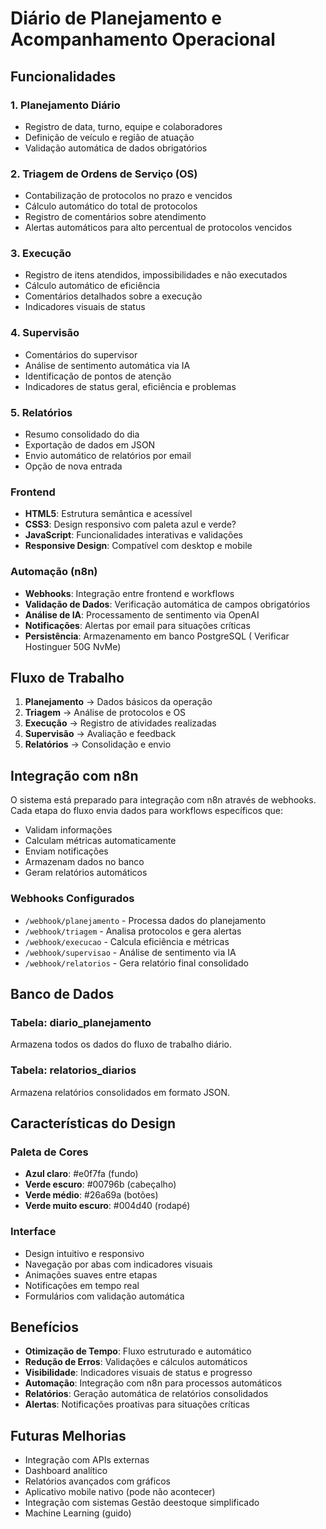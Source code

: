 # Diário de Planejamento e Acompanhamento Operacional

## Funcionalidades

### 1. Planejamento Diário
- Registro de data, turno, equipe e colaboradores
- Definição de veículo e região de atuação
- Validação automática de dados obrigatórios

### 2. Triagem de Ordens de Serviço (OS)
- Contabilização de protocolos no prazo e vencidos
- Cálculo automático do total de protocolos
- Registro de comentários sobre atendimento
- Alertas automáticos para alto percentual de protocolos vencidos

### 3. Execução
- Registro de itens atendidos, impossibilidades e não executados
- Cálculo automático de eficiência
- Comentários detalhados sobre a execução
- Indicadores visuais de status

### 4. Supervisão
- Comentários do supervisor
- Análise de sentimento automática via IA
- Identificação de pontos de atenção
- Indicadores de status geral, eficiência e problemas

### 5. Relatórios
- Resumo consolidado do dia
- Exportação de dados em JSON
- Envio automático de relatórios por email
- Opção de nova entrada

### Frontend
- **HTML5**: Estrutura semântica e acessível
- **CSS3**: Design responsivo com paleta azul e verde?
- **JavaScript**: Funcionalidades interativas e validações
- **Responsive Design**: Compatível com desktop e mobile 

### Automação (n8n)
- **Webhooks**: Integração entre frontend e workflows
- **Validação de Dados**: Verificação automática de campos obrigatórios
- **Análise de IA**: Processamento de sentimento via OpenAI
- **Notificações**: Alertas por email para situações críticas
- **Persistência**: Armazenamento em banco PostgreSQL ( Verificar Hostinguer 50G NvMe)


## Fluxo de Trabalho

1. **Planejamento** → Dados básicos da operação
2. **Triagem** → Análise de protocolos e OS
3. **Execução** → Registro de atividades realizadas
4. **Supervisão** → Avaliação e feedback
5. **Relatórios** → Consolidação e envio

## Integração com n8n

O sistema está preparado para integração com n8n através de webhooks. Cada etapa do fluxo envia dados para workflows específicos que:

- Validam informações
- Calculam métricas automaticamente
- Enviam notificações
- Armazenam dados no banco
- Geram relatórios automáticos

### Webhooks Configurados

- `/webhook/planejamento` - Processa dados do planejamento
- `/webhook/triagem` - Analisa protocolos e gera alertas
- `/webhook/execucao` - Calcula eficiência e métricas
- `/webhook/supervisao` - Análise de sentimento via IA
- `/webhook/relatorios` - Gera relatório final consolidado

## Banco de Dados

### Tabela: diario_planejamento
Armazena todos os dados do fluxo de trabalho diário.

### Tabela: relatorios_diarios
Armazena relatórios consolidados em formato JSON.

## Características do Design

### Paleta de Cores
- **Azul claro**: #e0f7fa (fundo)
- **Verde escuro**: #00796b (cabeçalho)
- **Verde médio**: #26a69a (botões)
- **Verde muito escuro**: #004d40 (rodapé)

### Interface
- Design intuitivo e responsivo
- Navegação por abas com indicadores visuais
- Animações suaves entre etapas
- Notificações em tempo real
- Formulários com validação automática


## Benefícios

- **Otimização de Tempo**: Fluxo estruturado e automático
- **Redução de Erros**: Validações e cálculos automáticos
- **Visibilidade**: Indicadores visuais de status e progresso
- **Automação**: Integração com n8n para processos automáticos
- **Relatórios**: Geração automática de relatórios consolidados
- **Alertas**: Notificações proativas para situações críticas

## Futuras Melhorias

- Integração com APIs externas
- Dashboard analítico
- Relatórios avançados com gráficos
- Aplicativo mobile nativo (pode não acontecer)
- Integração com sistemas Gestão deestoque simplificado
- Machine Learning  (guido)



